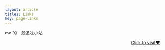```yaml
---
layout: article
titles: Links
key: page-links
---
```


moi的一般通过小站 <p align = "right"><a href = https://rain.moimo.me>Click to visit:heart:</a></p>
